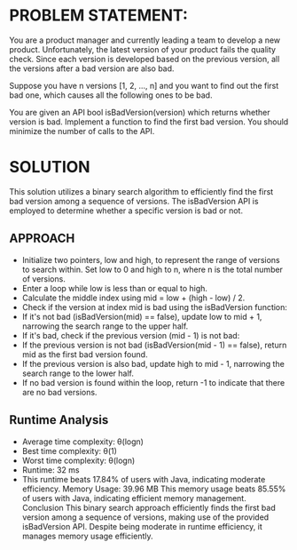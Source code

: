 # PROBLEM STATEMENT:

You are a product manager and currently leading a team to develop a new product. Unfortunately, the latest version of your product fails the quality check. Since each version is developed based on the previous version, all the versions after a bad version are also bad.

Suppose you have n versions [1, 2, ..., n] and you want to find out the first bad one, which causes all the following ones to be bad.

You are given an API bool isBadVersion(version) which returns whether version is bad. Implement a function to find the first bad version. You should minimize the number of calls to the API.

# SOLUTION
This solution utilizes a binary search algorithm to efficiently find the first bad version among a sequence of versions. The isBadVersion API is employed to determine whether a specific version is bad or not.

## APPROACH
- Initialize two pointers, low and high, to represent the range of versions to search within. Set low to 0 and high to n, where n is the total number of versions.
- Enter a loop while low is less than or equal to high.
- Calculate the middle index using mid = low + (high - low) / 2.
- Check if the version at index mid is bad using the isBadVersion function:
- If it's not bad (isBadVersion(mid) == false), update low to mid + 1, narrowing the search range to the upper half.
- If it's bad, check if the previous version (mid - 1) is not bad:
- If the previous version is not bad (isBadVersion(mid - 1) == false), return mid as the first bad version found.
- If the previous version is also bad, update high to mid - 1, narrowing the search range to the lower half.
- If no bad version is found within the loop, return -1 to indicate that there are no bad versions.

## Runtime Analysis
- Average time complexity: θ(logn)
- Best time complexity: θ(1)
- Worst time complexity: θ(logn)
- Runtime: 32 ms
- This runtime beats 17.84% of users with Java, indicating moderate efficiency.
Memory Usage: 39.96 MB
This memory usage beats 85.55% of users with Java, indicating efficient memory management.
Conclusion
This binary search approach efficiently finds the first bad version among a sequence of versions, making use of the provided isBadVersion API. Despite being moderate in runtime efficiency, it manages memory usage efficiently.
